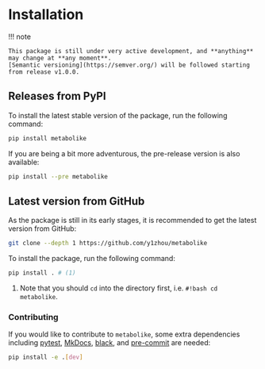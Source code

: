 # Installation

!!! note

    This package is still under very active development, and **anything** may change at **any moment**.
    [Semantic versioning](https://semver.org/) will be followed starting from release v1.0.0.

## Releases from PyPI

To install the latest stable version of the package, run the following command:

```bash
pip install metabolike
```

If you are being a bit more adventurous, the pre-release version is also available:

```bash
pip install --pre metabolike
```

## Latest version from GitHub

As the package is still in its early stages, it is recommended to get the latest version from GitHub:

```bash
git clone --depth 1 https://github.com/y1zhou/metabolike
```

To install the package, run the following command:

```bash
pip install . # (1)
```

1. Note that you should `cd` into the directory first, i.e. `#!bash cd metabolike`.

### Contributing

If you would like to contribute to `metabolike`, some extra dependencies including [pytest](https://docs.pytest.org/),
[MkDocs](https://www.mkdocs.org/),
[black](https://github.com/psf/black),
and [pre-commit](https://pre-commit.com/) are needed:

```bash
pip install -e .[dev]
```
